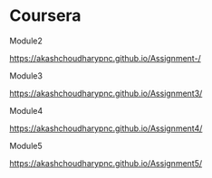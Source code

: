 # Coursera

Module2

https://akashchoudharypnc.github.io/Assignment-/

Module3

https://akashchoudharypnc.github.io/Assignment3/

Module4

https://akashchoudharypnc.github.io/Assignment4/

Module5

https://akashchoudharypnc.github.io/Assignment5/
